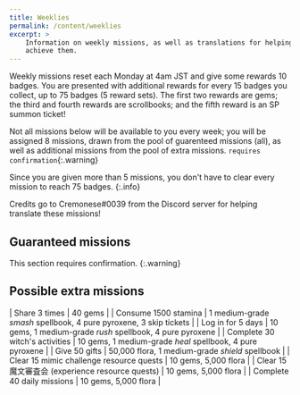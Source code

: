 ```yaml
---
title: Weeklies
permalink: /content/weeklies
excerpt: >
    Information on weekly missions, as well as translations for helping you
    achieve them.
---
```


Weekly missions reset each Monday at 4am JST and give some rewards 10 badges.
You are presented with additional rewards for every 15 badges you collect, up to
75 badges (5 reward sets). The first two rewards are gems; the third and fourth
rewards are scrollbooks; and the fifth reward is an SP summon ticket!

Not all missions below will be available to you every week; you will be assigned
8 missions, drawn from the pool of guarenteed missions (all), as well as
additional missions from the pool of extra missions. `requires
confirmation`{:.warning}

Since you are given more than 5 missions, you don't have to clear every mission
to reach 75 badges.
{:.info}

Credits go to Cremonese#0039 from the Discord server for helping translate these
missions!

## Guaranteed missions

This section requires confirmation.
{:.warning}

## Possible extra missions

| Share 3 times                                    | 40 gems                                                           |
| Consume 1500 stamina                             | 1 medium-grade *smash* spellbook, 4 pure pyroxene, 3 skip tickets |
| Log in for 5 days                                | 10 gems, 1 medium-grade *rush* spellbook, 4 pure pyroxene         |
| Complete 30 witch's activities                   | 10 gems, 1 medium-grade *heal* spellbook, 4 pure pyroxene         |
| Give 50 gifts                                    | 50,000 flora, 1 medium-grade *shield* spellbook                   |
| Clear 15 mimic challenge resource quests         | 10 gems, 5,000 flora                                              |
| Clear 15 魔文審査会 (experience resource quests) | 10 gems, 5,000 flora                                              |
| Complete 40 daily missions                       | 10 gems, 5,000 flora                                              |
